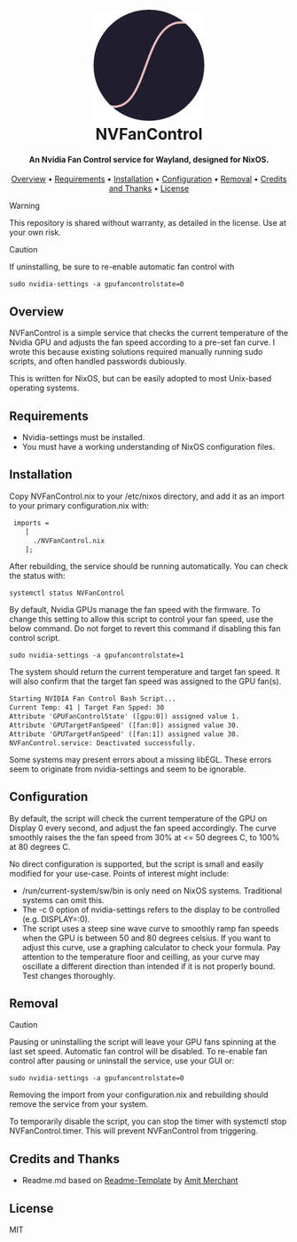 <h1 align="center">
  <br>
<img src="./assets/icon.png" alt="icon" width="200">
  <br>
  NVFanControl
  <br>
</h1>

<h4 align="center">An Nvidia Fan Control service for Wayland, designed for NixOS.</h4>

<p align="center">
  <a href="#overview">Overview</a> •
  <a href="#requirements">Requirements</a> •
  <a href="#installation">Installation</a> •
  <a href="#configuration">Configuration</a> •
  <a href="#removal">Removal</a> •
  <a href="#credits-and-thanks">Credits and Thanks</a> •
  <a href="#license">License</a>
</p>

> [!WARNING]  
> This repository is shared without warranty, as detailed in the license. Use at your own risk.

> [!CAUTION]  
> If uninstalling, be sure to re-enable automatic fan control with
> ```
> sudo nvidia-settings -a gpufancontrolstate=0
> ```


## Overview

NVFanControl is a simple service that checks the current temperature of the Nvidia GPU and adjusts the fan speed according to a pre-set fan curve. I wrote this because existing solutions required manually running sudo scripts, and often handled passwords dubiously. 

This is written for NixOS, but can be easily adopted to most Unix-based operating systems.


## Requirements

* Nvidia-settings must be installed.
* You must have a working understanding of NixOS configuration files. 


## Installation

Copy NVFanControl.nix to your /etc/nixos directory, and add it as an import to your primary configuration.nix with:

```
 imports =
    [ 
      ./NVFanControl.nix
    ];
```

After rebuilding, the service should be running automatically. You can check the status with:
```
systemctl status NVFanControl
```
By default, Nvidia GPUs manage the fan speed with the firmware. To change this setting to allow this script to control your fan speed, use the below command. Do not forget to revert this command if disabling this fan control script.

```
sudo nvidia-settings -a gpufancontrolstate=1
```

The system should return the current temperature and target fan speed. It will also confirm that the target fan speed was assigned to the GPU fan(s).

```
Starting NVIDIA Fan Control Bash Script...
Current Temp: 41 | Target Fan Spped: 30
Attribute 'GPUFanControlState' ([gpu:0]) assigned value 1.
Attribute 'GPUTargetFanSpeed' ([fan:0]) assigned value 30.
Attribute 'GPUTargetFanSpeed' ([fan:1]) assigned value 30.
NVFanControl.service: Deactivated successfully.
```

Some systems may present errors about a missing libEGL. These errors seem to originate from nvidia-settings and seem to be ignorable.


## Configuration

By default, the script will check the current temperature of the GPU on Display 0 every second, and adjust the fan speed accordingly. The curve smoothly raises the the fan speed from 30% at <= 50 degrees C, to 100% at 80 degrees C.

No direct configuration is supported, but the script is small and easily modified for your use-case. Points of interest might include:
* /run/current-system/sw/bin is only need on NixOS systems. Traditional systems can omit this.
* The -c 0 option of nvidia-settings refers to the display to be controlled (e.g. DISPLAY=:0).
* The script uses a steep sine wave curve to smoothly ramp fan speeds when the GPU is between 50 and 80 degrees celsius. If you want to adjust this curve, use a graphing calculator to check your formula. Pay attention to the temperature floor and ceilling, as your curve may oscillate a different direction than intended if it is not properly bound. Test changes thoroughly.


## Removal

> [!CAUTION]  
> Pausing or uninstalling the script will leave your GPU fans spinning at the last set speed. Automatic fan control will be disabled. To re-enable fan control after pausing or uninstall the service, use your GUI or:
> ```
> sudo nvidia-settings -a gpufancontrolstate=0
> ```
 
Removing the import from your configuration.nix and rebuilding should remove the service from your system.

To temporarily disable the script, you can stop the timer with systemctl stop NVFanControl.timer. This will prevent NVFanControl from triggering.


## Credits and Thanks

- Readme.md based on <a href="https://www.readme-templates.com">Readme-Template</a> by <a href="https://github.com/amitmerchant1990"> Amit Merchant</a>

## License

MIT
